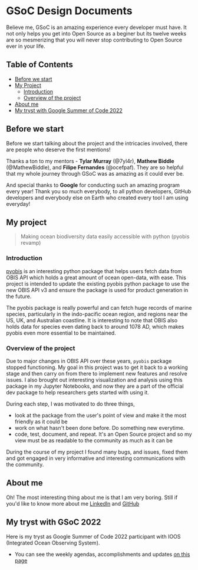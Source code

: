# GSoC Design Documents

Believe me, GSoC is an amazing experience every developer must have. 
It not only helps you get into Open Source as a beginer but its twelve
weeks are so mesmerizing that you will never stop contributing to Open
Source ever in your life.

## Table of Contents
+ [Before we start](#before-we-start)
+ [My Project](#my-project)
    + [Introduction](#introduction)
    + [Overview of the project](#overview-of-the-project)
+ [About me](#about-me)
+ [My tryst with Google Summer of Code 2022](#my-tryst-with-gsoc-2022)

## Before we start
Before we start talking about the project and the intricacies involved, there are people who deserve
the first mentions!

Thanks a ton to my mentors - **Tylar Murray** (@7yl4r), **Mathew Biddle** (@MathewBiddle), and **Filipe Fernandes** (@ocefpaf). They are so helpful that my whole journey through GSoC was as amazing as it
could ever be. 

And special thanks to **Google** for conducting such an amazing program every year! 
Thank you so much everybody, to all python developers, GitHub developers and everybody else on Earth
who created every tool I am using everyday!

## My project
> Making ocean biodiversity data easily accessible with python (pyobis revamp)

### Introduction
[pyobis](https://github.com/iobis/pyobis) is an interesting python package that helps users
fetch data from OBIS API which holds a great amount of ocean open-data, with ease. This project
is intended to update the existing pyobis python package to use the new OBIS API v3 and ensure 
the package is used for product generation in the future.

The pyobis package is really powerful and can fetch huge records of marine species,
particularly in the indo-pacific ocean region, and regions near the US, UK, and Australian
coastline. It is interesting to note that OBIS also holds data for species even dating back to
around 1078 AD, which makes pyobis even more essential to be maintained.

### Overview of the project
Due to major changes in OBIS API over these years, `pyobis` package stopped functioning. My goal in this project
was to get it back to a working stage and then carry on from there to implement new features and resolve issues.
I also brought out interesting visualization and analysis using this package in my Jupyter Notebooks, and
now they are a part of the official dev package to help researchers gets started with using it.

During each step, I was motivated to do three things,
+ look at the package from the user's point of view and make it the most friendly as it could be
+ work on what hasn't been done before. Do something new everytime.
+ code, test, document, and repeat. It's an Open Source project and so my view must be as readable to 
    the community as much as it can be

During the course of my project I found many bugs, and issues, fixed them and got engaged in very 
informative and interesting communications with the community.

## About me
Oh! The most interesting thing about me is that I am very boring. Still if you'd like to know
more about me [LinkedIn](https://linkedin.com/in/theayushanand) and [GitHub](https://github.com/ayushanand18)

## My tryst with GSoC 2022
Here is my tryst as Google Summer of Code 2022 participant with IOOS (Integrated Ocean Observing System).
+ You can see the weekly agendas, accomplishments and updates [on this page](updates)

